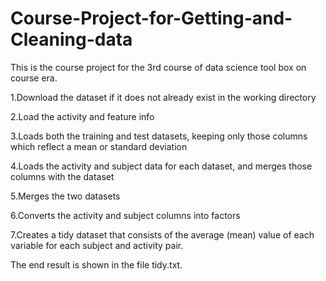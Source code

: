 # Course-Project-for-Getting-and-Cleaning-data
This is the course project for the 3rd course of data science tool box on course era.

 1.Download the dataset if it does not already exist in the working directory
 
 2.Load the activity and feature info
 
 3.Loads both the training and test datasets, keeping only those columns which reflect a mean or standard deviation
 
 4.Loads the activity and subject data for each dataset, and merges those columns with the dataset
 
 5.Merges the two datasets
 
 6.Converts the activity and subject columns into factors
 
 7.Creates a tidy dataset that consists of the average (mean) value of each variable for each subject and activity pair.

The end result is shown in the file tidy.txt.

